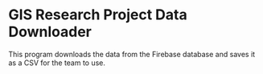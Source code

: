 # GIS Research Project Data Downloader
This program downloads the data from the Firebase database and saves it as a CSV for the team to use.
